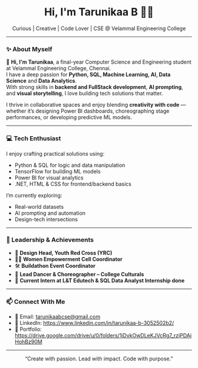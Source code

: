 <h1 align="center">Hi, I'm Tarunikaa B 👩‍💻</h1>
<p align="center">Curious | Creative | Code Lover | CSE @ Velammal Engineering College</p>

---

### ✨ About Myself

🌟 **Hi, I'm Tarunikaa**, a final-year Computer Science and Engineering student at Velammal Engineering College, Chennai.  
I have a deep passion for **Python, SQL, Machine Learning, AI, Data Science** and **Data Analytics**.  
With strong skills in **backend and FullStack development**, **AI prompting**, and **visual storytelling**, I love building tech solutions that matter.

I thrive in collaborative spaces and enjoy blending **creativity with code** — whether it’s designing Power BI dashboards, choreographing stage performances, or developing predictive ML models.

---

### 💻 Tech Enthusiast

I enjoy crafting practical solutions using:
- Python & SQL for logic and data manipulation  
- TensorFlow for building ML models  
- Power BI for visual analytics  
- .NET, HTML & CSS for frontend/backend basics  

I’m currently exploring:
- Real-world datasets  
- AI prompting and automation  
- Design-tech intersections

---

### 🌟 Leadership & Achievements

- 🎨 **Design Head, Youth Red Cross (YRC)**  
- 👩‍💼 **Women Empowerment Cell Coordinator**  
- 🛠️ **Buildathon Event Coordinator**  
- 🕺 **Lead Dancer & Choreographer – College Culturals**  
- 🧠 **Current Intern at L&T Edutech & SQL Data Analyst Internship done**

---

### 📫 Connect With Me

- 📧 Email: [tarunikaabcse@gmail.com](mailto:tarunikaabcse@gmail.com)
- 🔗 LinkedIn: https://www.linkedin.com/in/tarunikaa-b-3052502b2/
- 📁 Portfolio: https://drive.google.com/drive/u/0/folders/1jDvkOwDLeKJVcRg7_rzjPDAjHohBz90M

---

<p align="center">“Create with passion. Lead with impact. Code with purpose.”</p>
